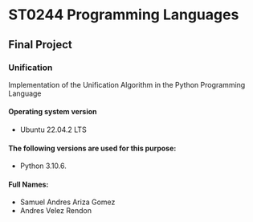 # ST0244 Programming Languages
## Final Project
### Unification
Implementation of the Unification Algorithm in the Python Programming Language

#### Operating system version
-  Ubuntu 22.04.2 LTS

#### The following versions are used for this purpose:
- Python 3.10.6.
#### Full Names:
- Samuel Andres Ariza Gomez
- Andres Velez Rendon

